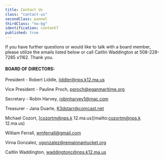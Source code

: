```yaml
---
title: Contact Us
class: "contact-us"
secondClass: pannel
thirdClass: "no-bg"
identification: content7
published: true
---
```


If you have further questions or would like to talk with a board member, please utilize the emails listed below or call Caitlin Waddington at 508-228-7285 x1162.  Thank you.

<h4>BOARD OF DIRECTORS:</h4>

<span class="bold"> President - Robert Liddle</span>, [liddler@nps.k12.ma.us](mailto:liddler@nps.k12.ma.us)

<span class="bold"> Vice President - Pauline Proch</span>, [pproch@eganmaritime.org](mailto:pproch@eganmaritime.org)

<span class="bold"> Secretary - Robin Harvey</span>, [robinharvey1@mac.com](mailto:robinharvey1@mac.com)

<span class="bold"> Treasurer - Jana Duarte</span>, [K3dstarr@comcast.net](mailto:K3dstarr@comcast.net)

<span class="bold"> Michael Cozort</span>, [cozortm@nps.k 12.ma.us](mailto:cozortm@nps.k 12.ma.us)

<span class="bold"> William Ferrall</span>, [wmferrall@gmail.com](mailto:wmferrall@gmail.com)

<span class="bold"> Virna Gonzalez</span>, [vgonzalez@remainnantucket.org](mailto:vgonzalez@remainnantucket.org)

<span class="bold"> Caitlin Waddington</span>, [waddingtonc@nps.k12.ma.us](mailto:waddingtonc@nps.k12.ma.us)
